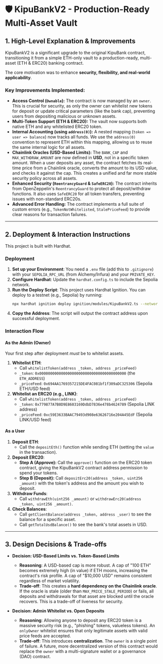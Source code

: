 # 🛡️ KipuBankV2 - Production-Ready Multi-Asset Vault

## 1. High-Level Explanation & Improvements

KipuBankV2 is a significant upgrade to the original KipuBank contract, transitioning it from a simple ETH-only vault to a production-ready, multi-asset (ETH & ERC20) banking contract.

The core motivation was to enhance **security, flexibility, and real-world applicability**.

### Key Improvements Implemented:

* **Access Control (`Ownable`):** The contract is now managed by an `owner`. This is crucial for security, as only the owner can whitelist new tokens for deposit or update critical parameters (like the bank cap), preventing users from depositing malicious or unknown assets.
* **Multi-Token Support (ETH & ERC20):** The vault now supports both native ETH and any whitelisted ERC20 token.
* **Internal Accounting (using `address(0)`):** A nested mapping (`token => user => balance`) now tracks all funds. We use the `address(0)` convention to represent ETH within this mapping, allowing us to reuse the same internal logic for all assets.
* **Chainlink Oracles (USD-Based Limits):** The `BANK_CAP` and `MAX_WITHDRAW_AMOUNT` are now defined in **USD**, not in a specific token amount. When a user deposits any asset, the contract fetches its real-time price from a Chainlink oracle, converts the amount to its USD value, and checks it against the cap. This creates a unified and far more stable security policy across all assets.
* **Enhanced Security (`ReentrancyGuard` & `SafeERC20`):** The contract inherits from OpenZeppelin's `ReentrancyGuard` to protect all deposit/withdraw functions. It also uses `SafeERC20` for all token transfers, preventing issues with non-standard ERC20s.
* **Advanced Error Handling:** The contract implements a full suite of custom errors (e.g., `TokenNotWhitelisted`, `StalePriceFeed`) to provide clear reasons for transaction failures.

---

## 2. Deployment & Interaction Instructions

This project is built with Hardhat.

### Deployment

1.  **Set up your Environment**: You need a `.env` file (add this to `.gitignore`) with your `SEPOLIA_RPC_URL` (from Alchemy/Infura) and your `PRIVATE_KEY`.
2.  **Configure Hardhat**: Update the `hardhat.config.ts` to include the Sepolia network.
3.  **Run the Deploy Script**: This project uses Hardhat Ignition. You can deploy to a testnet (e.g., Sepolia) by running:
    ```bash
    npx hardhat ignition deploy ignition/modules/KipuBankV2.ts --network sepolia
    ```
4.  **Copy the Address**: The script will output the contract address upon successful deployment.

### Interaction Flow

#### As the Admin (Owner)

Your first step after deployment *must* be to whitelist assets.

1.  **Whitelist ETH**:
    * Call `whitelistToken(address _token, address _priceFeed)`
    * `_token`: `0x0000000000000000000000000000000000000000` (the `ETH_ADDRESS`)
    * `_priceFeed`: `0x694AA1769357215DE4FAC081bf1f309aDC325306` (Sepolia ETH/USD feed)
2.  **Whitelist an ERC20 (e.g., LINK)**:
    * Call `whitelistToken(address _token, address _priceFeed)`
    * `_token`: `0x779877A7B0D9E8603169DdbD7836e478b4624789` (Sepolia LINK address)
    * `_priceFeed`: `0xc59E3633BAAC79493d908e63626716e204A45EdF` (Sepolia LINK/USD feed)

#### As a User

1.  **Deposit ETH**:
    * Call the `depositEth()` function while sending ETH (setting the `value` in the transaction).
2.  **Deposit ERC20**:
    * **Step A (Approve):** Call the `approve()` function on the ERC20 token contract, giving the KipuBankV2 contract address permission to spend your tokens.
    * **Step B (Deposit):** Call `depositErc20(address _token, uint256 _amount)` with the token's address and the amount you wish to deposit.
3.  **Withdraw Funds**:
    * Call `withdrawEth(uint256 _amount)` or `withdrawErc20(address _token, uint256 _amount)`.
4.  **Check Balances**:
    * Call `getClientBalance(address _token, address _user)` to see the balance for a specific asset.
    * Call `getTotalUsdBalance()` to see the bank's total assets in USD.

---

## 3. Design Decisions & Trade-offs

* **Decision: USD-Based Limits vs. Token-Based Limits**
    * **Reasoning**: A USD-based cap is more robust. A cap of "100 ETH" becomes extremely high (in value) if ETH moons, increasing the contract's risk profile. A cap of "$10,000 USD" remains consistent regardless of market volatility.
    * **Trade-off**: This creates a **hard dependency on the Chainlink oracle**. If the oracle is stale (older than `MAX_PRICE_STALE_PERIOD`) or fails, all deposits and withdrawals for that asset are blocked until the oracle recovers. This is a trade-off of liveness for security.

* **Decision: Admin Whitelist vs. Open Deposits**
    * **Reasoning**: Allowing anyone to deposit any ERC20 token is a massive security risk (e.g., "phishing" tokens, valueless tokens). An `onlyOwner` whitelist ensures that only legitimate assets with valid price feeds are accepted.
    * **Trade-off**: This introduces **centralization**. The `owner` is a single point of failure. A future, more decentralized version of this contract would replace the `owner` with a multi-signature wallet or a governance (DAO) contract.
